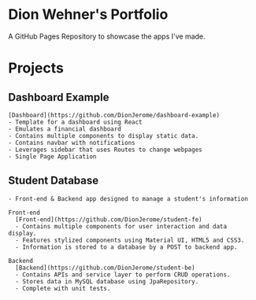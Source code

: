 # Dion Wehner's Portfolio
A GitHub Pages Repository to showcase the apps I've made.

# **Projects**
  ## **Dashboard Example**
    [Dashboard](https://github.com/DionJerome/dashboard-example)
    - Template for a dashboard using React
    - Emulates a financial dashboard
    - Contains multiple components to display static data. 
    - Contains navbar with notifications
    - Leverages sidebar that uses Routes to change webpages
    - Single Page Application

  
  ## **Student Database**
    - Front-end & Backend app designed to manage a student's information
    
    Front-end
      [Front-end](https://github.com/DionJerome/student-fe)
      - Contains multiple components for user interaction and data display.
      - Features stylized components using Material UI, HTML5 and CSS3.
      - Information is stored to a database by a POST to backend app.
      
    Backend
      [Backend](https://github.com/DionJerome/student-be)
      - Contains APIs and service layer to perform CRUD operations.  
      - Stores data in MySQL database using JpaRepository.  
      - Complete with unit tests.
